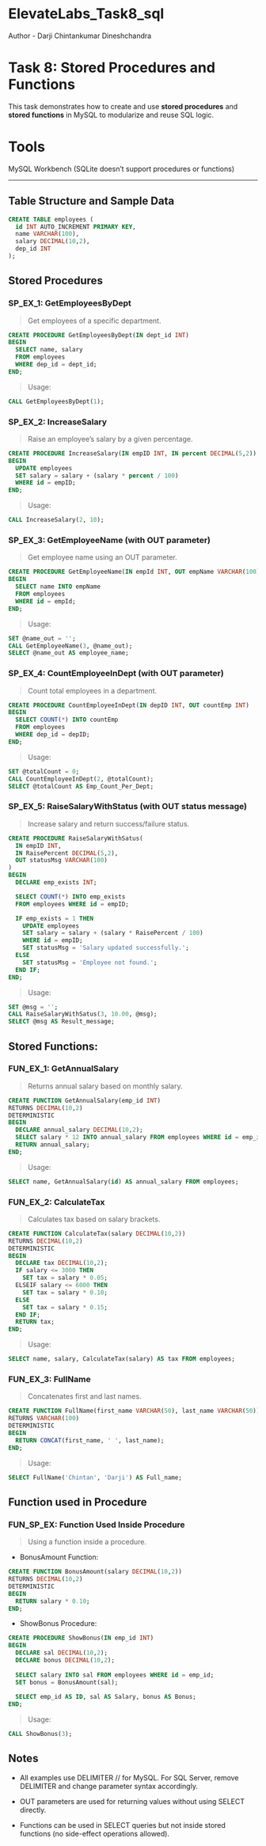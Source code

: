 # ElevateLabs_Task8_sql
Author - Darji Chintankumar Dineshchandra

#    Task 8: Stored Procedures and Functions

This task demonstrates how to create and use **stored procedures** and **stored functions** in MySQL to modularize and reuse SQL logic.

#  Tools
MySQL Workbench
(SQLite doesn’t support procedures or functions)



---

##  Table Structure and Sample Data

```sql
CREATE TABLE employees (
  id INT AUTO_INCREMENT PRIMARY KEY,
  name VARCHAR(100),
  salary DECIMAL(10,2),
  dep_id INT
);
```
##  Stored Procedures
###  SP_EX_1: GetEmployeesByDept
> Get employees of a specific department.
```sql
CREATE PROCEDURE GetEmployeesByDept(IN dept_id INT)
BEGIN
  SELECT name, salary
  FROM employees
  WHERE dep_id = dept_id;
END;
```
> Usage:
```sql
CALL GetEmployeesByDept(1);
```

###  SP_EX_2: IncreaseSalary
> Raise an employee’s salary by a given percentage.
```sql
CREATE PROCEDURE IncreaseSalary(IN empID INT, IN percent DECIMAL(5,2))
BEGIN
  UPDATE employees 
  SET salary = salary + (salary * percent / 100)
  WHERE id = empID;
END;
```
> Usage:
```sql
CALL IncreaseSalary(2, 10);
```
### SP_EX_3: GetEmployeeName (with OUT parameter)
> Get employee name using an OUT parameter.
```sql
CREATE PROCEDURE GetEmployeeName(IN empId INT, OUT empName VARCHAR(100))
BEGIN
  SELECT name INTO empName
  FROM employees 
  WHERE id = empId;
END;
```
> Usage:
```sql
SET @name_out = '';
CALL GetEmployeeName(3, @name_out);
SELECT @name_out AS employee_name;
```
### SP_EX_4: CountEmployeeInDept (with OUT parameter)
> Count total employees in a department.
```sql
CREATE PROCEDURE CountEmployeeInDept(IN depID INT, OUT countEmp INT)
BEGIN
  SELECT COUNT(*) INTO countEmp
  FROM employees 
  WHERE dep_id = depID;
END;
```
> Usage:
```sql
SET @totalCount = 0;
CALL CountEmployeeInDept(2, @totalCount);
SELECT @totalCount AS Emp_Count_Per_Dept;
```
### SP_EX_5: RaiseSalaryWithStatus (with OUT status message)
> Increase salary and return success/failure status.
```sql
CREATE PROCEDURE RaiseSalaryWithSatus(
  IN empID INT,
  IN RaisePercent DECIMAL(5,2),
  OUT statusMsg VARCHAR(100)
)
BEGIN
  DECLARE emp_exists INT;

  SELECT COUNT(*) INTO emp_exists
  FROM employees WHERE id = empID;

  IF emp_exists = 1 THEN
    UPDATE employees
    SET salary = salary + (salary * RaisePercent / 100)
    WHERE id = empID;
    SET statusMsg = 'Salary updated successfully.';
  ELSE
    SET statusMsg = 'Employee not found.';
  END IF;
END;
```
> Usage:
```sql
SET @msg = '';
CALL RaiseSalaryWithSatus(3, 10.00, @msg);
SELECT @msg AS Result_message;
```
##  Stored Functions:
### FUN_EX_1: GetAnnualSalary
> Returns annual salary based on monthly salary.
```sql
CREATE FUNCTION GetAnnualSalary(emp_id INT)
RETURNS DECIMAL(10,2)
DETERMINISTIC
BEGIN 
  DECLARE annual_salary DECIMAL(10,2);
  SELECT salary * 12 INTO annual_salary FROM employees WHERE id = emp_id;
  RETURN annual_salary;
END;
```
> Usage:
```sql
SELECT name, GetAnnualSalary(id) AS annual_salary FROM employees;
```
### FUN_EX_2: CalculateTax
> Calculates tax based on salary brackets.
```sql
CREATE FUNCTION CalculateTax(salary DECIMAL(10,2))
RETURNS DECIMAL(10,2)
DETERMINISTIC
BEGIN
  DECLARE tax DECIMAL(10,2);
  IF salary <= 3000 THEN
    SET tax = salary * 0.05;
  ELSEIF salary <= 6000 THEN 
    SET tax = salary * 0.10;
  ELSE 
    SET tax = salary * 0.15;
  END IF;
  RETURN tax;
END;
```
> Usage:
```sql
SELECT name, salary, CalculateTax(salary) AS tax FROM employees;
```

### FUN_EX_3: FullName
> Concatenates first and last names.
```sql
CREATE FUNCTION FullName(first_name VARCHAR(50), last_name VARCHAR(50))
RETURNS VARCHAR(100)
DETERMINISTIC
BEGIN
  RETURN CONCAT(first_name, ' ', last_name);
END;
```
> Usage:
```sql
SELECT FullName('Chintan', 'Darji') AS Full_name;
```
## Function used in Procedure
### FUN_SP_EX: Function Used Inside Procedure
> Using a function inside a procedure.
- BonusAmount Function:
```sql
CREATE FUNCTION BonusAmount(salary DECIMAL(10,2))
RETURNS DECIMAL(10,2)
DETERMINISTIC
BEGIN
  RETURN salary * 0.10;
END;
```
- ShowBonus Procedure:
```sql
CREATE PROCEDURE ShowBonus(IN emp_id INT)
BEGIN
  DECLARE sal DECIMAL(10,2);
  DECLARE bonus DECIMAL(10,2);
  
  SELECT salary INTO sal FROM employees WHERE id = emp_id;
  SET bonus = BonusAmount(sal);
  
  SELECT emp_id AS ID, sal AS Salary, bonus AS Bonus;
END;

```
> Usage:
```sql
CALL ShowBonus(3);
```
## Notes
- All examples use DELIMITER // for MySQL. For SQL Server, remove DELIMITER and change parameter syntax accordingly.

- OUT parameters are used for returning values without using SELECT directly.

- Functions can be used in SELECT queries but not inside stored functions (no side-effect operations allowed).



